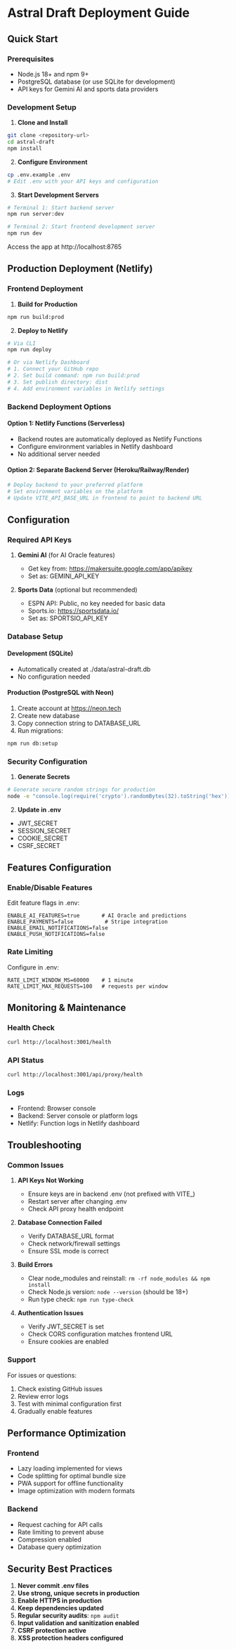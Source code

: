 # Astral Draft Deployment Guide

## Quick Start

### Prerequisites
- Node.js 18+ and npm 9+
- PostgreSQL database (or use SQLite for development)
- API keys for Gemini AI and sports data providers

### Development Setup

1. **Clone and Install**
```bash
git clone <repository-url>
cd astral-draft
npm install
```

2. **Configure Environment**
```bash
cp .env.example .env
# Edit .env with your API keys and configuration
```

3. **Start Development Servers**
```bash
# Terminal 1: Start backend server
npm run server:dev

# Terminal 2: Start frontend development server  
npm run dev
```

Access the app at http://localhost:8765

## Production Deployment (Netlify)

### Frontend Deployment

1. **Build for Production**
```bash
npm run build:prod
```

2. **Deploy to Netlify**
```bash
# Via CLI
npm run deploy

# Or via Netlify Dashboard
# 1. Connect your GitHub repo
# 2. Set build command: npm run build:prod
# 3. Set publish directory: dist
# 4. Add environment variables in Netlify settings
```

### Backend Deployment Options

#### Option 1: Netlify Functions (Serverless)
- Backend routes are automatically deployed as Netlify Functions
- Configure environment variables in Netlify dashboard
- No additional server needed

#### Option 2: Separate Backend Server (Heroku/Railway/Render)
```bash
# Deploy backend to your preferred platform
# Set environment variables on the platform
# Update VITE_API_BASE_URL in frontend to point to backend URL
```

## Configuration

### Required API Keys

1. **Gemini AI** (for AI Oracle features)
   - Get key from: https://makersuite.google.com/app/apikey
   - Set as: GEMINI_API_KEY

2. **Sports Data** (optional but recommended)
   - ESPN API: Public, no key needed for basic data
   - Sports.io: https://sportsdata.io/
   - Set as: SPORTSIO_API_KEY

### Database Setup

#### Development (SQLite)
- Automatically created at ./data/astral-draft.db
- No configuration needed

#### Production (PostgreSQL with Neon)
1. Create account at https://neon.tech
2. Create new database
3. Copy connection string to DATABASE_URL
4. Run migrations:
```bash
npm run db:setup
```

### Security Configuration

1. **Generate Secrets**
```bash
# Generate secure random strings for production
node -e "console.log(require('crypto').randomBytes(32).toString('hex'))"
```

2. **Update in .env**
- JWT_SECRET
- SESSION_SECRET
- COOKIE_SECRET
- CSRF_SECRET

## Features Configuration

### Enable/Disable Features
Edit feature flags in .env:
```env
ENABLE_AI_FEATURES=true       # AI Oracle and predictions
ENABLE_PAYMENTS=false          # Stripe integration
ENABLE_EMAIL_NOTIFICATIONS=false
ENABLE_PUSH_NOTIFICATIONS=false
```

### Rate Limiting
Configure in .env:
```env
RATE_LIMIT_WINDOW_MS=60000    # 1 minute
RATE_LIMIT_MAX_REQUESTS=100   # requests per window
```

## Monitoring & Maintenance

### Health Check
```bash
curl http://localhost:3001/health
```

### API Status
```bash
curl http://localhost:3001/api/proxy/health
```

### Logs
- Frontend: Browser console
- Backend: Server console or platform logs
- Netlify: Function logs in Netlify dashboard

## Troubleshooting

### Common Issues

1. **API Keys Not Working**
   - Ensure keys are in backend .env (not prefixed with VITE_)
   - Restart server after changing .env
   - Check API proxy health endpoint

2. **Database Connection Failed**
   - Verify DATABASE_URL format
   - Check network/firewall settings
   - Ensure SSL mode is correct

3. **Build Errors**
   - Clear node_modules and reinstall: `rm -rf node_modules && npm install`
   - Check Node.js version: `node --version` (should be 18+)
   - Run type check: `npm run type-check`

4. **Authentication Issues**
   - Verify JWT_SECRET is set
   - Check CORS configuration matches frontend URL
   - Ensure cookies are enabled

### Support

For issues or questions:
1. Check existing GitHub issues
2. Review error logs
3. Test with minimal configuration first
4. Gradually enable features

## Performance Optimization

### Frontend
- Lazy loading implemented for views
- Code splitting for optimal bundle size
- PWA support for offline functionality
- Image optimization with modern formats

### Backend
- Request caching for API calls
- Rate limiting to prevent abuse
- Compression enabled
- Database query optimization

## Security Best Practices

1. **Never commit .env files**
2. **Use strong, unique secrets in production**
3. **Enable HTTPS in production**
4. **Keep dependencies updated**
5. **Regular security audits**: `npm audit`
6. **Input validation and sanitization enabled**
7. **CSRF protection active**
8. **XSS protection headers configured**